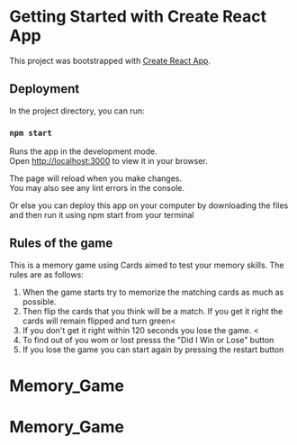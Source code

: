 # Getting Started with Create React App

This project was bootstrapped with [Create React App](https://github.com/facebook/create-react-app).

## Deployment

In the project directory, you can run:

### `npm start`

Runs the app in the development mode.\
Open [http://localhost:3000](http://localhost:3000) to view it in your browser.

The page will reload when you make changes.\
You may also see any lint errors in the console.

Or else you can deploy this app on your computer by downloading the files and then run it using npm start from your terminal

## Rules of the game

This is a memory game using Cards aimed to test your memory skills. The rules are as follows:
1. When the game starts try to memorize the matching cards as much as possible.
2. Then flip the cards that you think will be a match. If you get it right the cards will remain flipped and turn green<
3. If you don't get it right within 120 seconds you lose the game. <
4. To find out of you wom or lost presss the "Did I Win or Lose" button
5. If you lose the game you can start again by pressing the restart button
# Memory_Game
# Memory_Game
